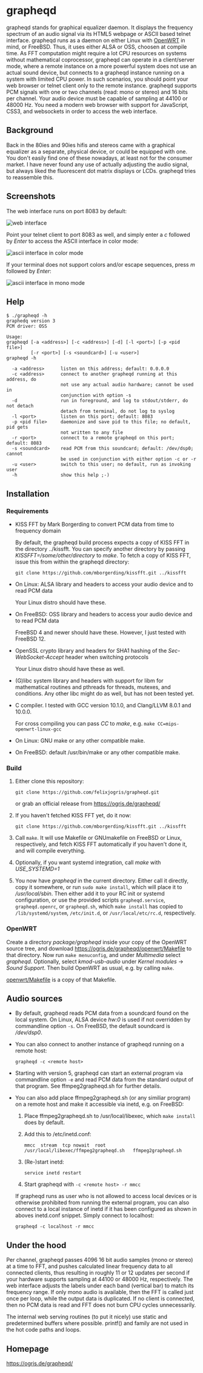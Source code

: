 # grapheqd

grapheqd stands for graphical equalizer daemon. It displays the frequency spectrum of an audio signal via its HTML5 webpage or ASCII based telnet interface. grapheqd runs as a daemon on either Linux with [OpenWRT](https://openwrt.org/) in mind, or FreeBSD. Thus, it uses either ALSA or OSS, choosen at compile time. As FFT computation might require a lot CPU resources on systems without mathematical coprocessor, grapheqd can operate in a client/server mode, where a remote instance on a more powerful system does not use an actual sound device, but connects to a grapheqd instance running on a system with limited CPU power. In such scenarios, you should point your web browser or telnet client only to the remote instance. grapheqd supports PCM signals with one or two channels (read: mono or stereo) and 16 bits per channel. Your audio device must be capable of sampling at 44100 or 48000 Hz. You need a modern web browser with support for JavaScript, CSS3, and websockets in order to access the web interface.

## Background

Back in the 80ies and 90ies hifis and stereos came with a graphical equalizer as a separate, physical device, or could be equipped with one. You don't easily find one of these nowadays, at least not for the consumer market. I have never found any use of actually adjusting the audio signal, but always liked the fluorescent dot matrix displays or LCDs. grapheqd tries to reassemble this.

## Screenshots

The web interface runs on port 8083 by default:

![web interface](https://ogris.de/grapheqd/web.png)

Point your telnet client to port 8083 as well, and simply enter a *c* followed by *Enter* to access the ASCII interface in color mode:

![ascii interface in color mode](https://ogris.de/grapheqd/asciicolor.png)

If your terminal does not support colors and/or escape sequences, press *m* followed by *Enter*:

![ascii interface in mono mode](https://ogris.de/grapheqd/asciimono.png)

## Help

```
$ ./grapheqd -h
graphedq version 3
PCM driver: OSS

Usage:
grapheqd [-a <address>] [-c <address>] [-d] [-l <port>] [-p <pid file>]
         [-r <port>] [-s <soundcard>] [-u <user>]
grapheqd -h

  -a <address>      listen on this address; default: 0.0.0.0
  -c <address>      connect to another grapheqd running at this address, do
                    not use any actual audio hardware; cannot be used in
                    conjunction with option -s
  -d                run in foreground, and log to stdout/stderr, do not detach
                    detach from terminal, do not log to syslog
  -l <port>         listen on this port; default: 8083
  -p <pid file>     daemonize and save pid to this file; no default, pid gets
                    not written to any file
  -r <port>         connect to a remote grapheqd on this port; default: 8083
  -s <soundcard>    read PCM from this soundcard; default: /dev/dsp0; cannot
                    be used in conjunction with either option -c or -r
  -u <user>         switch to this user; no default, run as invoking user
  -h                show this help ;-)

```

## Installation

### Requirements

* KISS FFT by Mark Borgerding to convert PCM data from time to frequency domain

  By default, the grapheqd build process expects a copy of KISS FFT in the directory ../kissfft. You can specify another directory by passing *KISSFFT=/some/other/directory* to *make*. To fetch a copy of KISS FFT, issue this from within the grapheqd directory:

  `git clone https://github.com/mborgerding/kissfft.git ../kissfft`

* On Linux: ALSA library and headers to access your audio device and to read PCM data

  Your Linux distro should have these.

* On FreeBSD: OSS library and headers to access your audio device and to read PCM data

  FreeBSD 4 and newer should have these. However, I just tested with FreeBSD 12.

* OpenSSL crypto library and headers for SHA1 hashing of the *Sec-WebSocket-Accept* header when switching protocols

  Your Linux distro should have these as well.

* (G)libc system library and headers with support for libm for mathematical routines and pthreads for threads, mutexes, and conditions. Any other libc might do as well, but has not been tested yet.

* C compiler. I tested with GCC version 10.1.0, and Clang/LLVM 8.0.1 and 10.0.0.

  For cross compiling you can pass *CC* to *make*, e.g. `make CC=mips-openwrt-linux-gcc`

* On Linux: GNU make or any other compatible make.

* On FreeBSD: default /usr/bin/make or any other compatible make.

### Build

1. Either clone this repository:

   `git clone https://github.com/felixjogris/grapheqd.git`

   or grab an official release from https://ogris.de/grapheqd/

2. If you haven't fetched KISS FFT yet, do it now:

   `git clone https://github.com/mborgerding/kissfft.git ../kissfft`

3. Call `make`. It will use Makefile or GNUmakefile on FreeBSD or Linux, respectively, and fetch KISS FFT automatically if you haven't done it, and will compile everything.

4. Optionally, if you want systemd integration, call *make* with *USE_SYSTEMD=1*

5. You now have *grapheqd* in the current directory. Either call it directly, copy it somewhere, or run `sudo make install`, which will place it to */usr/local/sbin*. Then either add it to your RC init or systemd configuration, or use the provided scripts `grapheqd.service`, `grapheqd.openrc`, or `grapheqd.sh`, which `make install` has copied to `/lib/systemd/system`, `/etc/init.d`, or `/usr/local/etc/rc.d`, respectively.

### OpenWRT

Create a directory *package/grapheqd* inside your copy of the OpenWRT source tree, and download https://ogris.de/grapheqd/openwrt/Makefile to that directory. Now run `make menuconfig`, and under *Multimedia* select *grapheqd*. Optionally, select *kmod-usb-audio* under *Kernel modules* -> *Sound Support*. Then build OpenWRT as usual, e.g. by calling `make`.

[openwrt/Makefile](openwrt/Makefile) is a copy of that Makefile.

## Audio sources

* By default, grapheqd reads PCM data from a soundcard found on the local system. On Linux, ALSA device *hw:0* is used if not overridden by commandline option `-s`. On FreeBSD, the default soundcard is */dev/dsp0*.

* You can also connect to another instance of grapheqd running on a remote host:

  `grapheqd -c <remote host>`

* Starting with version 5, grapheqd can start an external program via commandline option `-e` and read PCM data from the standard output of that program. See ffmpeg2grapheqd.sh for further details.

* You can also add place ffmpeg2grapheqd.sh (or any similiar program) on a remote host and make it accessible via inetd, e.g. on FreeBSD:

  1. Place ffmpeg2grapheqd.sh to /usr/local/libexec, which `make install` does by default.

  2. Add this to /etc/inetd.conf:

     `mmcc	stream	tcp	nowait	root	/usr/local/libexec/ffmpeg2grapheqd.sh	ffmpeg2grapheqd.sh`

  3. (Re-)start inetd:

     `service inetd restart`

  4. Start grapheqd with `-c <remote host> -r mmcc`

  If grapheqd runs as user who is not allowed to access local devices or is otherwise prohibited from running the external program, you can also connect to a local instance of inetd if it has been configured as shown in aboves inetd.conf snippet. Simply connect to localhost:

  `grapheqd -c localhost -r mmcc`

## Under the hood

Per channel, grapheqd passes 4096 16 bit audio samples (mono or stereo) at a time to FFT, and pushes calculated linear frequency data to all connected clients, thus resulting in roughly 11 or 12 updates per second if your hardware supports sampling at 44100 or 48000 Hz, respectively. The web interface adjusts the labels under each band (vertical bar) to match its frequency range. If only mono audio is available, then the FFT is called just once per loop, while the output data is duplicated. If no client is connected, then no PCM data is read and FFT does not burn CPU cycles unnecessarily.

The internal web serving routines (to put it nicely) use static and predetermined buffers where possible. printf() and family are not used in the hot code paths and loops.

## Homepage

https://ogris.de/grapheqd/
